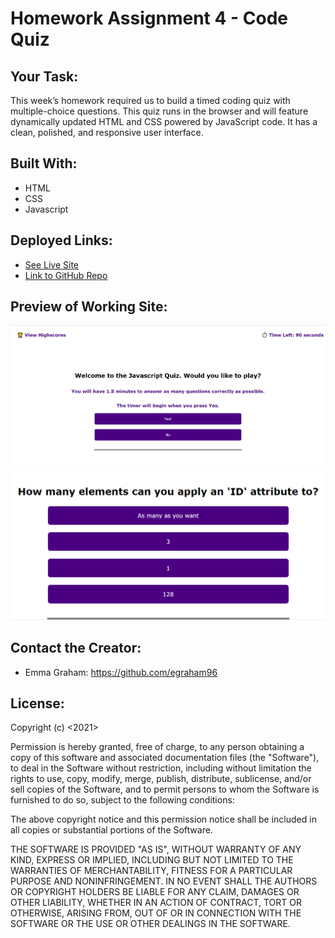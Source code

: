 # Homework Assignment 4 - Code Quiz

## Your Task:
This week’s homework required us to build a timed coding quiz with multiple-choice questions. This quiz runs in the browser and will feature dynamically updated HTML and CSS powered by JavaScript code. It has a clean, polished, and responsive user interface.

## Built With:
* HTML
* CSS
* Javascript

## Deployed Links:
* [See Live Site](https://egraham96.github.io/Code-Quiz/)
* [Link to GitHub Repo](https://github.com/egraham96/Code-Quiz/)
                                                                                        
## Preview of Working Site:
![Screenshot of Deployed Application](Assets/ScreenshotofDeployedApplication.PNG)
![Screenshot of Deployed Application](Assets/AnotherScreenshotofDeployedApplication.PNG)

## Contact the Creator:
* Emma Graham: https://github.com/egraham96

## License:
Copyright (c) <2021><Emma Graham>

Permission is hereby granted, free of charge, to any person obtaining a copy
of this software and associated documentation files (the "Software"), to deal
in the Software without restriction, including without limitation the rights
to use, copy, modify, merge, publish, distribute, sublicense, and/or sell
copies of the Software, and to permit persons to whom the Software is
furnished to do so, subject to the following conditions:

The above copyright notice and this permission notice shall be included in all
copies or substantial portions of the Software.

THE SOFTWARE IS PROVIDED "AS IS", WITHOUT WARRANTY OF ANY KIND, EXPRESS OR
IMPLIED, INCLUDING BUT NOT LIMITED TO THE WARRANTIES OF MERCHANTABILITY,
FITNESS FOR A PARTICULAR PURPOSE AND NONINFRINGEMENT. IN NO EVENT SHALL THE
AUTHORS OR COPYRIGHT HOLDERS BE LIABLE FOR ANY CLAIM, DAMAGES OR OTHER
LIABILITY, WHETHER IN AN ACTION OF CONTRACT, TORT OR OTHERWISE, ARISING FROM,
OUT OF OR IN CONNECTION WITH THE SOFTWARE OR THE USE OR OTHER DEALINGS IN THE
SOFTWARE.
